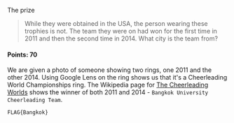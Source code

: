 The prize
> While they were obtained in the USA, the person wearing these trophies is not. The team they were on had won for the first time in 2011 and then the second time in 2014. What city is the team from?

#### Points: 70

We are given a photo of someone showing two rings, one 2011 and the other 2014. Using Google Lens on the ring shows us that it's a Cheerleading World Championships ring. The Wikipedia page for [The Cheerleading Worlds](https://en.wikipedia.org/wiki/The_Cheerleading_Worlds) shows the winner of both 2011 and 2014 - `Bangkok University Cheerleading Team`.


`FLAG{Bangkok}`